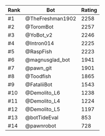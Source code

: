 Rank|Bot|Rating
---|---|---
#1|@TheFreshman1902|2258
#2|@ToromBot|2257
#3|@YoBot_v2|2246
#4|@Intron014|2225
#5|@RaspFish|2223
#6|@magnusglad_bot|1941
#7|@pawn_git|1901
#8|@Toodfish|1865
#9|@FataliiBot|1543
#10|@Demolito_L6|1238
#11|@Demolito_L4|1224
#12|@Demolito_L5|1197
#13|@botTideEval|853
#14|@pawnrobot|728

